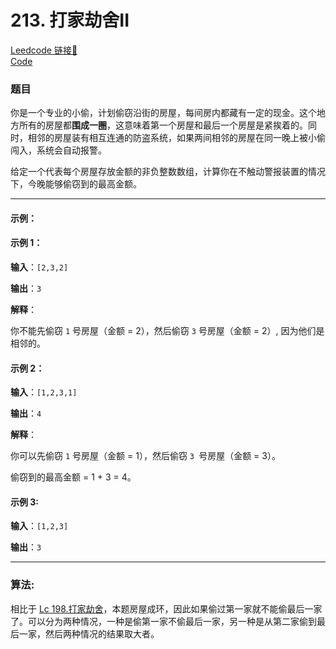 # 213. 打家劫舍II

[Leedcode 链接🔗](https://leetcode.cn/problems/house-robber-ii/description/)  
[Code](https://github.com/alstondu/lc/blob/main/213/213.cpp)

### 题目

你是一个专业的小偷，计划偷窃沿街的房屋，每间房内都藏有一定的现金。这个地方所有的房屋都**围成一圈**，这意味着第一个房屋和最后一个房屋是紧挨着的。同时，相邻的房屋装有相互连通的防盗系统，如果两间相邻的房屋在同一晚上被小偷闯入，系统会自动报警。

给定一个代表每个房屋存放金额的非负整数数组，计算你在不触动警报装置的情况下，今晚能够偷窃到的最高金额。

---

#### 示例：

#### 示例 1：

**输入**：```[2,3,2]```

**输出**：```3```

**解释**：

你不能先偷窃 ```1``` 号房屋（金额 = 2），然后偷窃 ```3``` 号房屋（金额 = 2）, 因为他们是相邻的。

#### 示例 2：

**输入**：```[1,2,3,1]```

**输出**：```4```

**解释**：

你可以先偷窃 ```1``` 号房屋（金额 = 1），然后偷窃 ```3 ```号房屋（金额 = 3）。
     
偷窃到的最高金额 = 1 + 3 = 4。

#### 示例 3:

**输入**：```[1,2,3]```

**输出**：```3```

---

### 算法:

相比于 [Lc 198.打家劫舍](https://github.com/alstondu/lc/blob/main/198/README.md)，本题房屋成环，因此如果偷过第一家就不能偷最后一家了。可以分为两种情况，一种是偷第一家不偷最后一家，另一种是从第二家偷到最后一家，然后两种情况的结果取大者。
